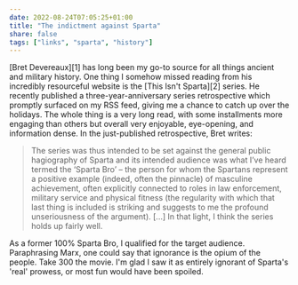 ```yaml
---
date: 2022-08-24T07:05:25+01:00
title: "The indictment against Sparta"
share: false
tags: ["links", "sparta", "history"]
---
```

[Bret Devereaux][1] has long been my go-to source for all things ancient and
military history. One thing I somehow missed reading from his incredibly
resourceful website is the [This Isn't Sparta][2] series. He recently published
a three-year-anniversary series retrospective which promptly surfaced on my
RSS feed, giving me a chance to catch up over the holidays. The whole thing is
a very long read, with some installments more engaging than others but overall
very enjoyable, eye-opening, and information dense. In the just-published
retrospective, Bret writes:

> The series was thus intended to be set against the general public hagiography
> of Sparta and its intended audience was what I’ve heard termed the ‘Sparta
> Bro’ – the person for whom the Spartans represent a positive example (indeed,
> often the pinnacle) of masculine achievement, often explicitly connected to
> roles in law enforcement, military service and physical fitness (the
> regularity with which that last thing is included is striking and suggests to
> me the profound unseriousness of the argument). [...] In that light, I think
> the series holds up fairly well.

As a former 100% Sparta Bro, I qualified for the target audience. Paraphrasing
Marx, one could say that ignorance is the opium of the people. Take 300 the
movie.  I'm glad I saw it as entirely ignorant of Sparta's 'real' prowess, or
most fun would have been spoiled.


